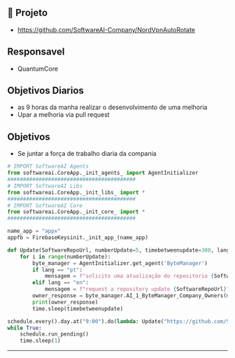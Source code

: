 ## **📖 Projeto**
- https://github.com/SoftwareAI-Company/NordVpnAutoRotate

## **Responsavel**
- QuantumCore

## **Objetivos Diarios** 
- as 9 horas da manha realizar o desenvolvimento de uma melhoria
- Upar a melhoria via pull request


## **Objetivos** 
- Se juntar a força de trabalho diaria da compania 

```python
# IMPORT SoftwareAI Agents
from softwareai.CoreApp._init_agents_ import AgentInitializer
#########################################
# IMPORT SoftwareAI Libs 
from softwareai.CoreApp._init_libs_ import *
#########################################
# IMPORT SoftwareAI Core
from softwareai.CoreApp._init_core_ import * 
#########################################

name_app = "appx"
appfb = FirebaseKeysinit._init_app_(name_app)

def Update(SoftwareRepoUrl, numberUpdate=5, timebetweenupdate=300, lang="pt"):
    for i in range(numberUpdate):
        byte_manager = AgentInitializer.get_agent('ByteManager') 
        if lang == "pt":
            mensagem = f"solicito uma atualização do repositorio {SoftwareRepoUrl}"
        elif lang == "en":
            mensagem = f"request a repository update {SoftwareRepoUrl}"
        owner_response = byte_manager.AI_1_ByteManager_Company_Owners(mensagem, appfb)
        print(owner_response)
        time.sleep(timebetweenupdate)

schedule.every().day.at("9:00").do(lambda: Update("https://github.com/SoftwareAI-Company/NordVpnAutoRotate", 4))
while True:
    schedule.run_pending()
    time.sleep(1)


```



---------------------------------------------------------------



